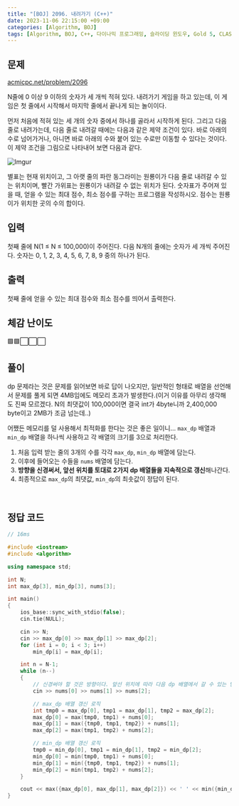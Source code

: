 ```yaml
---
title: "[BOJ] 2096. 내려가기 (C++)"
date: 2023-11-06 22:15:00 +09:00
categories: [Algorithm, BOJ]
tags: [Algorithm, BOJ, C++, 다이나믹 프로그래밍, 슬라이딩 윈도우, Gold 5, CLASS 4]
---
```

## **문제**
[acmicpc.net/problem/2096](https://www.acmicpc.net/problem/2096)
<br>

N줄에 0 이상 9 이하의 숫자가 세 개씩 적혀 있다. 내려가기 게임을 하고 있는데, 이 게임은 첫 줄에서 시작해서 마지막 줄에서 끝나게 되는 놀이이다.

먼저 처음에 적혀 있는 세 개의 숫자 중에서 하나를 골라서 시작하게 된다. 그리고 다음 줄로 내려가는데, 다음 줄로 내려갈 때에는 다음과 같은 제약 조건이 있다. 바로 아래의 수로 넘어가거나, 아니면 바로 아래의 수와 붙어 있는 수로만 이동할 수 있다는 것이다. 이 제약 조건을 그림으로 나타내어 보면 다음과 같다.

![Imgur](https://i.imgur.com/TFqFfGk.png)

별표는 현재 위치이고, 그 아랫 줄의 파란 동그라미는 원룡이가 다음 줄로 내려갈 수 있는 위치이며, 빨간 가위표는 원룡이가 내려갈 수 없는 위치가 된다. 숫자표가 주어져 있을 때, 얻을 수 있는 최대 점수, 최소 점수를 구하는 프로그램을 작성하시오. 점수는 원룡이가 위치한 곳의 수의 합이다.
<br>

## **입력**
첫째 줄에 N(1 ≤ N ≤ 100,000)이 주어진다. 다음 N개의 줄에는 숫자가 세 개씩 주어진다. 숫자는 0, 1, 2, 3, 4, 5, 6, 7, 8, 9 중의 하나가 된다.
<br>

## **출력**
첫째 줄에 얻을 수 있는 최대 점수와 최소 점수를 띄어서 출력한다.
<br>

## **체감 난이도**
🟩🟩⬜⬜⬜
<br>

## **풀이**
dp 문제라는 것은 문제를 읽어보면 바로 답이 나오지만, 일반적인 형태로 배열을 선언해서 문제를 풀게 되면 4MB임에도 메모리 초과가 발생한다.(이거 이유를 아무리 생각해도 진짜 모르겠다. N의 최댓값이 100,000이면 결국 int가 4byte니까 2,400,000 byte이고 2MB가 조금 넘는데..)

어쨌든 메모리를 덜 사용해서 최적화를 한다는 것은 좋은 일이니... `max_dp` 배열과 `min_dp` 배열을 하나씩 사용하고 각 배열의 크기를 3으로 처리한다.

1. 처음 입력 받는 줄의 3개의 수를 각각 `max_dp`, `min_dp` 배열에 담는다.
2. 이후에 들어오는 수들을 `nums` 배열에 담는다.
3. **방향을 신경써서, 앞선 위치를 토대로 2가지 dp 배열들을 지속적으로 갱신**해나간다.
4. 최종적으로 `max_dp`의 최댓값, `min_dp`의 최솟값이 정답이 된다.
<br>

## **정답 코드**
```c++
// 16ms

#include <iostream>
#include <algorithm>

using namespace std;

int N;
int max_dp[3], min_dp[3], nums[3];

int main()
{
    ios_base::sync_with_stdio(false);
    cin.tie(NULL);

    cin >> N;
    cin >> max_dp[0] >> max_dp[1] >> max_dp[2];
    for (int i = 0; i < 3; i++)
        min_dp[i] = max_dp[i];

    int n = N-1;
    while (n--)
    {
        // 신경써야 할 것은 방향이다. 앞선 위치에 따라 다음 dp 배열에서 갈 수 있는 방향이 정해진다.
        cin >> nums[0] >> nums[1] >> nums[2];

        // max_dp 배열 갱신 로직
        int tmp0 = max_dp[0], tmp1 = max_dp[1], tmp2 = max_dp[2];
        max_dp[0] = max(tmp0, tmp1) + nums[0];
        max_dp[1] = max({tmp0, tmp1, tmp2}) + nums[1];
        max_dp[2] = max(tmp1, tmp2) + nums[2];

        // min_dp 배열 갱신 로직
        tmp0 = min_dp[0], tmp1 = min_dp[1], tmp2 = min_dp[2];
        min_dp[0] = min(tmp0, tmp1) + nums[0];
        min_dp[1] = min({tmp0, tmp1, tmp2}) + nums[1];
        min_dp[2] = min(tmp1, tmp2) + nums[2];
    }

    cout << max({max_dp[0], max_dp[1], max_dp[2]}) << ' ' << min({min_dp[0], min_dp[1], min_dp[2]});
}
```
